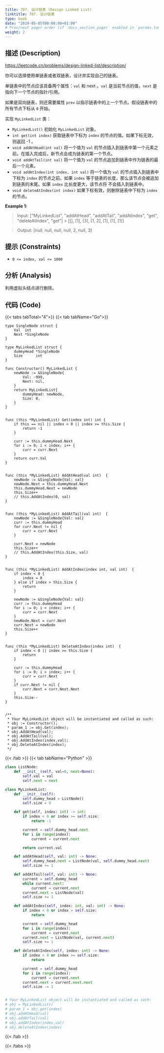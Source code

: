 ```yaml
---
title: 707. 设计链表 (Design Linked List)
linktitle: 707. 设计链表
type: book
date: "2019-05-05T00:00:00+01:00"
# Prev/next pager order (if `docs_section_pager` enabled in `params.toml`)
weight: 2
---
```


## 描述 (Description)

https://leetcode.cn/problems/design-linked-list/description/

你可以选择使用单链表或者双链表，设计并实现自己的链表。

单链表中的节点应该具备两个属性：`val` 和 next 。`val` 是当前节点的值，`next` 是指向下一个节点的指针/引用。

如果是双向链表，则还需要属性 `prev` 以指示链表中的上一个节点。假设链表中的所有节点下标从 `0` 开始。

实现 `MyLinkedList` 类：

- `MyLinkedList()` 初始化 `MyLinkedList` 对象。
- `int get(int index)` 获取链表中下标为 `index` 的节点的值。如果下标无效，则返回 -1 。
- `void addAtHead(int val)` 将一个值为 `val` 的节点插入到链表中第一个元素之前。在插入完成后，新节点会成为链表的第一个节点。
- `void addAtTail(int val)` 将一个值为 `val` 的节点追加到链表中作为链表的最后一个元素。
- `void addAtIndex(int index, int val)` 将一个值为 `val` 的节点插入到链表中下标为 `index` 的节点之前。如果 `index` 等于链表的长度，那么该节点会被追加到链表的末尾。如果 `index` 比长度更大，该节点将 不会插入到链表中。
- `void deleteAtIndex(int index)` 如果下标有效，则删除链表中下标为 `index` 的节点。

**Example 1:**

> Input: ["MyLinkedList", "addAtHead", "addAtTail", "addAtIndex", "get", "deleteAtIndex", "get"] > [[], [1], [3], [1, 2], [1], [1], [1]]

> Output: [null, null, null, null, 2, null, 3]

## 提示 (Constraints)

- `0 <= index, val <= 1000`

## 分析 (Analysis)

利用虚拟头结点进行删除。

## 代码 (Code)

{{< tabs tabTotal="4">}}
{{< tab tabName="Go">}}

```golang
type SingleNode struct {
    Val  int
    Next *SingleNode
}

type MyLinkedList struct {
    dummyHead *SingleNode
    Size      int
}

func Constructor() MyLinkedList {
    newNode := &SingleNode{
        Val: -999,
        Next: nil,
    }
    return MyLinkedList{
        dummyHead: newNode,
        Size: 0,
    }
}


func (this *MyLinkedList) Get(index int) int {
    if this == nil || index < 0 || index >= this.Size {
        return -1
    }

    curr := this.dummyHead.Next
    for i := 0; i < index; i++ {
        curr = curr.Next
    }
    return curr.Val
}


func (this *MyLinkedList) AddAtHead(val int)  {
    newNode := &SingleNode{Val: val}
    newNode.Next = this.dummyHead.Next
    this.dummyHead.Next = newNode
    this.Size++
    // this.AddAtIndex(0, val)
}


func (this *MyLinkedList) AddAtTail(val int)  {
    newNode := &SingleNode{Val: val}
    curr := this.dummyHead
    for curr.Next != nil {
        curr = curr.Next
    }

    curr.Next = newNode
    this.Size++
    // this.AddAtIndex(this.Size, val)
}


func (this *MyLinkedList) AddAtIndex(index int, val int)  {
    if index < 0 {
        index = 0
    } else if index > this.Size {
        return
    }

    newNode := &SingleNode{Val: val}
    curr := this.dummyHead
    for i := 0; i < index; i++ {
        curr = curr.Next
    }
    newNode.Next = curr.Next
    curr.Next = newNode
    this.Size++
}


func (this *MyLinkedList) DeleteAtIndex(index int)  {
    if index < 0 || index >= this.Size {
        return
    }

    curr := this.dummyHead
    for i := 0; i < index; i++ {
        curr = curr.Next
    }
    if curr.Next != nil {
        curr.Next = curr.Next.Next
    }
    this.Size--
}


/**
 * Your MyLinkedList object will be instantiated and called as such:
 * obj := Constructor();
 * param_1 := obj.Get(index);
 * obj.AddAtHead(val);
 * obj.AddAtTail(val);
 * obj.AddAtIndex(index,val);
 * obj.DeleteAtIndex(index);
 */
```

{{< /tab >}}
{{< tab tabName="Python" >}}

```py
class ListNode:
    def __init__(self, val=0, next=None):
        self.val = val
        self.next = next

class MyLinkedList:
    def __init__(self):
        self.dummy_head = ListNode()
        self.size = 0

    def get(self, index: int) -> int:
        if index < 0 or index >= self.size:
            return -1

        current = self.dummy_head.next
        for i in range(index):
            current = current.next

        return current.val

    def addAtHead(self, val: int) -> None:
        self.dummy_head.next = ListNode(val, self.dummy_head.next)
        self.size += 1

    def addAtTail(self, val: int) -> None:
        current = self.dummy_head
        while current.next:
            current = current.next
        current.next = ListNode(val)
        self.size += 1

    def addAtIndex(self, index: int, val: int) -> None:
        if index < 0 or index > self.size:
            return

        current = self.dummy_head
        for i in range(index):
            current = current.next
        current.next = ListNode(val, current.next)
        self.size += 1

    def deleteAtIndex(self, index: int) -> None:
        if index < 0 or index >= self.size:
            return

        current = self.dummy_head
        for i in range(index):
            current = current.next
        current.next = current.next.next
        self.size -= 1


# Your MyLinkedList object will be instantiated and called as such:
# obj = MyLinkedList()
# param_1 = obj.get(index)
# obj.addAtHead(val)
# obj.addAtTail(val)
# obj.addAtIndex(index,val)
# obj.deleteAtIndex(index)
```

{{< /tab >}}

{{< /tabs >}}
